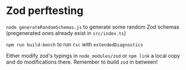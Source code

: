 # Zod perftesting

`node generateRandomSchemas.js` to generate some random Zod schemas (pregenerated ones already exist in `src/index.ts`)

`npm run build-bench` to run `tsc` with `extendedDiagnostics`

Either modify zod's typings in `node_modules/zod` or `npm link` a local copy and do modifications there. Remember to build `zod` in between!
